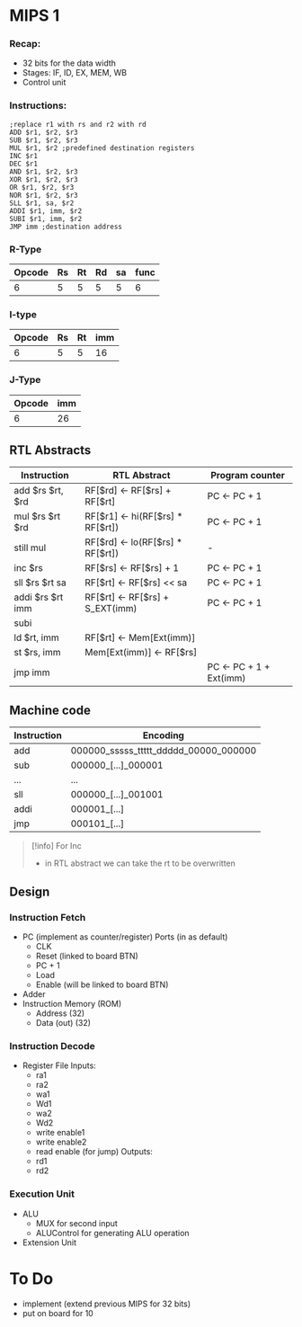 # MIPS 1

### Recap: 
- 32 bits for the data width
- Stages: IF, ID, EX, MEM, WB
- Control unit 

### Instructions:
```
;replace r1 with rs and r2 with rd
ADD $r1, $r2, $r3
SUB $r1, $r2, $r3
MUL $r1, $r2 ;predefined destination registers
INC $r1
DEC $r1
AND $r1, $r2, $r3
XOR $r1, $r2, $r3
OR $r1, $r2, $r3
NOR $r1, $r2, $r3
SLL $r1, sa, $r2
ADDI $r1, imm, $r2
SUBI $r1, imm, $r2
JMP imm ;destination address
```

### R-Type

|Opcode|Rs|Rt|Rd|sa|func|
|-|-|-|-|-|-|
|6|5|5|5|5|6|

### I-type

|Opcode|Rs|Rt|imm|
|-|-|-|-|
|6|5|5|16|

### J-Type

|Opcode|imm|
|-|-|
|6|26|


## RTL Abstracts

|Instruction|RTL Abstract|Program counter|
|-|-|-|
|add $rs $rt, $rd|RF[\$rd] $\leftarrow$ RF[\$rs] + RF[\$rt]|PC $\leftarrow$ PC + 1|
|mul $rs $rt $rd|RF[\$r1] $\leftarrow$ hi(RF[\$rs] * RF[\$rt])|PC $\leftarrow$ PC + 1|
|still mul|RF[\$rd] $\leftarrow$ lo(RF[\$rs] * RF[\$rt]) |-|
|inc $rs|RF[\$rs] $\leftarrow$ RF[\$rs] + 1|PC $\leftarrow$ PC + 1|
|sll $rs $rt sa|RF[\$rt] $\leftarrow$ RF[\$rs] << sa|PC $\leftarrow$ PC + 1|
|addi $rs $rt imm|RF[\$rt] $\leftarrow$ RF[\$rs] + S_EXT(imm)|PC $\leftarrow$ PC + 1|
| subi|||
|ld \$rt, imm|RF[\$rt] $\leftarrow$ Mem[Ext(imm)]||
|st $rs, imm|Mem[Ext(imm)] $\leftarrow$ RF[$rs]|
|jmp imm||PC $\leftarrow$ PC + 1 + Ext(imm)|


## Machine code

|Instruction|Encoding|
|-|-|
|add|000000_sssss_ttttt_ddddd_00000_000000|
|sub|000000_[...]\_000001|
|...|...|
|sll|000000_[...]\_001001|
|addi|000001_[...]|
|jmp|000101_[...]|

> [!info] For Inc
> - in RTL abstract we can take the rt to be overwritten

## Design

### Instruction Fetch
- PC (implement as counter/register)
	Ports (in as default)
	- CLK
	- Reset (linked to board BTN)
	- PC + 1
	- Load
	- Enable (will be linked to board BTN)
- Adder
- Instruction Memory (ROM)
	- Address (32)
	- Data (out) (32)

### Instruction Decode 
- Register File
	Inputs:
	- ra1
	- ra2
	- wa1
	- Wd1
	- wa2
	- Wd2
	- write enable1
	- write enable2
	- read enable (for jump)
	Outputs:
	- rd1
	- rd2


### Execution Unit
- ALU
	- MUX for second input
	- ALUControl for generating ALU operation
- Extension Unit

# To Do
- implement (extend previous MIPS for 32 bits)
- put on board for 10
